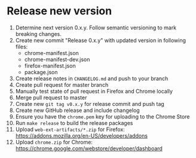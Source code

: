 # Release new version

 1. Determine next version 0.x.y. Follow semantic versioning to mark breaking changes.
 2. Create new commit "Release 0.x.y" with updated version in following files:
    - chrome-manifest.json
    - chrome-manifest-dev.json
    - firefox-manifest.json
    - package.json
 3. Create release notes in `CHANGELOG.md` and push to your branch
 4. Create pull request for master branch
 5. Manually test state of pull request in Firefox and Chrome locally
 6. Merge pull request to master
 7. Create new `git tag v0.x.y` for release commit and push tag
 8. Create new GitHub release and include changelog
 9. Ensure you have the `chrome.pem` key for uploading to the Chrome Store
10. Run `make release` to build the release packages
11. Upload `web-ext-artifacts/*.zip` for Firefox: https://addons.mozilla.org/en-US/developers/addons
12. Upload `chrome.zip` for Chrome: https://chrome.google.com/webstore/developer/dashboard
